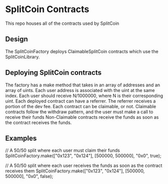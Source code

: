 # SplitCoin Contracts
This repo houses all of the contracts used by SplitCoin

## Design
The SplitCoinFactory deploys ClaimableSplitCoin contracts which use the SplitCoinLibrary.

## Deploying SplitCoin contracts
The factory has a make method that takes in an array of addresses and an array of uints.
Each user address is associated with the uint at the same index.
Each user should receive N/1000000, where N is their corresponding uint.
Each deployed contract can have a referrer. The referrer receives a portion of the dev fee.
Each contract can be claimable, or not. 
Claimable contracts follow the withdraw pattern, and the user must make a call to receive their funds
Non-Claimable contracts receive the funds as soon as the contract receives the funds.

## Examples
// A 50/50 split where each user must claim their funds
SplitCoinFactory.make(["0x123", "0x124"], [500000, 500000], "0x0", true);

// A 50/50 split where each user receives the funds as soon as the contract receives them
SplitCoinFactory.make(["0x123", "0x124"], [500000, 500000], "0x0", false);
